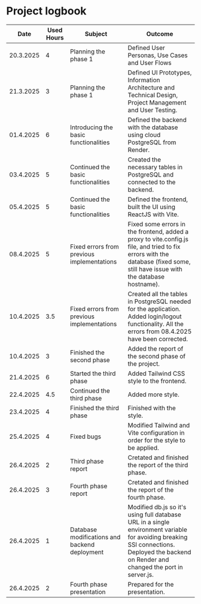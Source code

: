 # Project logbook

| Date       | Used Hours | Subject                                  | Outcome |
|------------|------------|------------------------------------------|---------|
| 20.3.2025  | 4        | Planning the phase 1                     | Defined User Personas, Use Cases and User Flows |
| 21.3.2025  | 3          | Planning the phase 1                     | Defined UI Prototypes, Information Architecture and Technical Design, Project Management and User Testing. |
| 01.4.2025  | 6          | Introducing the basic functionalities    | Defined the backend with the database using cloud PostgreSQL from Render. |
| 03.4.2025  | 5          | Continued the basic functionalities      | Created the necessary tables in PostgreSQL and connected to the backend. |
| 05.4.2025  | 5          | Continued the basic functionalities      | Defined the frontend, built the UI using ReactJS with Vite. |
| 08.4.2025  | 5          | Fixed errors from previous implementations | Fixed some errors in the frontend, added a proxy to vite.config.js file, and tried to fix errors with the database (fixed some, still have issue with the database hostname). |
| 10.4.2025  | 3.5          | Fixed errors from previous implementations | Created all the tables in PostgreSQL needed for the application. Added login/logout functionality. All the errors from 08.4.2025 have been corrected.  |
| 10.4.2025  | 3          | Finished the second phase | Added the report of the second phase of the project. |
| 21.4.2025  | 6          | Started the third phase | Added Tailwind CSS style to the frontend. |
| 22.4.2025  | 4.5        | Continued the third phase | Added more style. |
| 23.4.2025  | 4          | Finished the third phase | Finished with the style. |
| 25.4.2025  | 4          | Fixed bugs | Modified Tailwind and Vite configuration in order for the style to be applied. |
| 26.4.2025  | 2          | Third phase report | Cretated and finished the report of the third phase. |
| 26.4.2025  | 3          | Fourth phase report | Cretated and finished the report of the fourth phase. |
| 26.4.2025  | 1          | Database modifications and backend deployment | Modified db.js so it's using full database URL in a single environment variable for avoiding breaking SSl connections. Deployed the backend on Render and changed the port in server.js. |
| 26.4.2025  | 2          | Fourth phase presentation | Prepared for the presentation. |